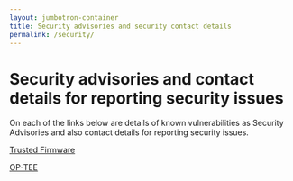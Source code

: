 ```yaml
---
layout: jumbotron-container
title: Security advisories and security contact details
permalink: /security/
---
```

# Security advisories and contact details for reporting security issues

On each of the links below are details of known vulnerabilities as Security Advisories and also contact details for reporting security issues.

[Trusted Firmware](https://git.trustedfirmware.org/TF-A/trusted-firmware-a.git/about/docs/process/security.rst)

[OP-TEE](https://www.op-tee.org/security-advisories/)


